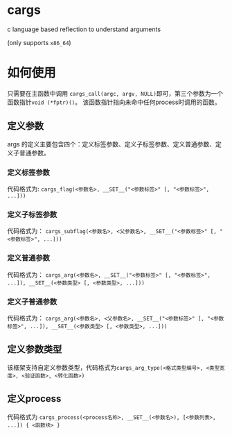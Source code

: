 # cargs
c language based reflection to understand arguments

(only supports `x86_64`)

# 如何使用

只需要在主函数中调用 `cargs_call(argc, argv, NULL)`即可，第三个参数为一个函数指针`void (*fptr)()`。
该函数指针指向未命中任何process时调用的函数。

## 定义参数

args 的定义主要包含四个：定义标签参数、定义子标签参数、定义普通参数、定义子普通参数。

### 定义标签参数

代码格式为: `cargs_flag(<参数名>, __SET__("<参数标签>" [, "<参数标签>", ...]))`

### 定义子标签参数

代码格式为： `cargs_subflag(<参数名>, <父参数名>, __SET__("<参数标签>" [, "<参数标签>", ...]))`

### 定义普通参数

代码格式为： `cargs_arg(<参数名>, __SET__("<参数标签>" [, "<参数标签>", ...]), __SET__(<参数类型> [, <参数类型>, ...]))`

### 定义子普通参数

代码格式为： `cargs_arg(<参数名>, <父参数名>, __SET__("<参数标签>" [, "<参数标签>", ...]), __SET__(<参数类型> [, <参数类型>, ...]))`

## 定义参数类型

该框架支持自定义参数类型，代码格式为`cargs_arg_type(<格式类型编号>, <类型宽度>, <验证函数>, <转化函数>)`

## 定义process

代码格式为 `cargs_process(<process名称>, __SET__(<参数名>), [<参数列表>, ...]) { <函数块> }`
